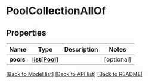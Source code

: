 # PoolCollectionAllOf

## Properties
Name | Type | Description | Notes
------------ | ------------- | ------------- | -------------
**pools** | [**list[Pool]**](Pool.md) |  | [optional] 

[[Back to Model list]](../README.md#documentation-for-models) [[Back to API list]](../README.md#documentation-for-api-endpoints) [[Back to README]](../README.md)


